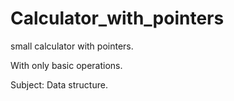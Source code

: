 # Calculator_with_pointers

small calculator with pointers.

With only basic operations.

Subject: Data structure.
